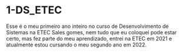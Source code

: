 # 1-DS_ETEC
Esse é o meu primeiro ano inteiro no curso de Desenvolvimento de Sistemas na ETEC Sales gomes, nem tudo que eu coloquei pode estar certo, mas fez parte do meu aprendizado, entrei na ETEC em 2021 e atualmente estou cursando o meu segundo ano em 2022.
